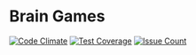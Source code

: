 # Brain Games

[![Code Climate](https://codeclimate.com/github/ykirill/project-lvl1-s69/badges/gpa.svg)](https://codeclimate.com/github/ykirill/project-lvl1-s69)
[![Test Coverage](https://codeclimate.com/github/ykirill/project-lvl1-s69/badges/coverage.svg)](https://codeclimate.com/github/ykirill/project-lvl1-s69/coverage)
[![Issue Count](https://codeclimate.com/github/ykirill/project-lvl1-s69/badges/issue_count.svg)](https://codeclimate.com/github/ykirill/project-lvl1-s69)